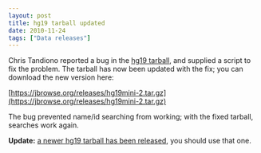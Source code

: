 ```yaml
---
layout: post
title: hg19 tarball updated
date: 2010-11-24
tags: ["Data releases"]
---
```


Chris Tandiono reported a bug in the [hg19 tarball](https://jbrowse.org/?p=111), and supplied a script to fix the problem.  The tarball has now been updated with the fix; you can download the new version here:

[https://jbrowse.org/releases/hg19mini-2.tar.gz](https://jbrowse.org/releases/hg19mini-2.tar.gz)

The bug prevented name/id searching from working; with the fixed tarball, searches work again.

**Update:** [a newer hg19 tarball has been released](https://jbrowse.org/hg19-tarball-updated-to-jbrowse-1-2-1/ "hg19 tarball updated to JBrowse 1.2.1"), you should use that one.